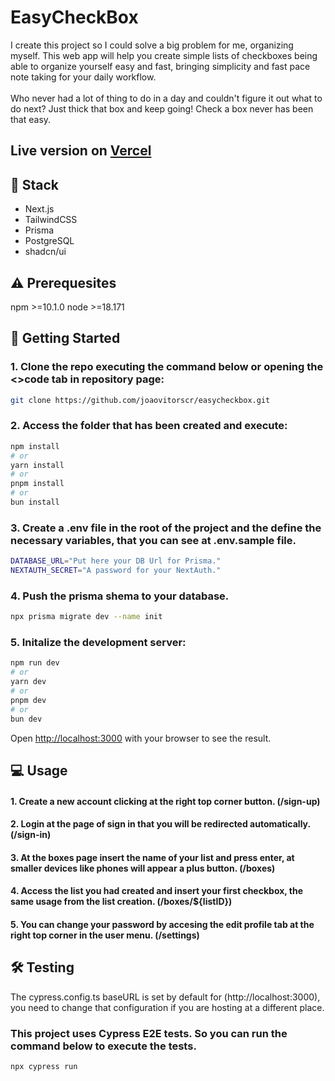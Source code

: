 # EasyCheckBox
I create this project so I could solve a big problem for me, organizing myself. This web app will help you create simple lists of checkboxes being able to organize yourself easy and fast, bringing simplicity and fast pace note taking for your daily workflow. <br /> <br />
Who never had a lot of thing to do in a day and couldn't figure it out what to do next? Just thick that box and keep going! Check a box never has been that easy.

## Live version on [Vercel](https://easycheckbox.vercel.app/)

## 🧱 Stack
* Next.js
* TailwindCSS
* Prisma
* PostgreSQL
* shadcn/ui

## ⚠️ Prerequesites
npm >=10.1.0
node >=18.171

## 🔌 Getting Started

### 1. Clone the repo executing the command below or opening the <>code tab in repository page:
```bash
git clone https://github.com/joaovitorscr/easycheckbox.git
```

### 2. Access the folder that has been created and execute:
```bash
npm install
# or
yarn install
# or
pnpm install
# or
bun install
```

### 3. Create a .env file in the root of the project and the define the necessary variables, that you can see at .env.sample file.
```bash
DATABASE_URL="Put here your DB Url for Prisma."
NEXTAUTH_SECRET="A password for your NextAuth."
```

### 4. Push the prisma shema to your database.
```bash
npx prisma migrate dev --name init
```

### 5. Initalize the development server:
```bash
npm run dev
# or
yarn dev
# or
pnpm dev
# or
bun dev
```
Open [http://localhost:3000](http://localhost:3000) with your browser to see the result.

## 💻 Usage

#### 1. Create a new account clicking at the right top corner button. (/sign-up)
#### 2. Login at the page of sign in that you will be redirected automatically. (/sign-in)
#### 3. At the boxes page insert the name of your list and press enter, at smaller devices like phones will appear a plus button. (/boxes)
#### 4. Access the list you had created and insert your first checkbox, the same usage from the list creation. (/boxes/${listID})
#### 5. You can change your password by accesing the edit profile tab at the right top corner in the user menu. (/settings)

## 🛠️ Testing

The cypress.config.ts baseURL is set by default for (http://localhost:3000), you need to change that configuration if you are hosting at a different place.

### This project uses Cypress E2E tests. So you can run the command below to execute the tests.
```bash
npx cypress run
```
